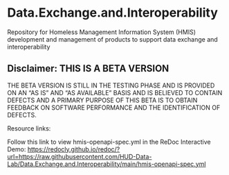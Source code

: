 # Data.Exchange.and.Interoperability
Repository for Homeless Management Information System (HMIS) development and management of products to support data exchange and interoperability

## Disclaimer: THIS IS A BETA VERSION
THE BETA VERSION IS STILL IN THE TESTING PHASE AND IS PROVIDED ON AN “AS IS” AND “AS AVAILABLE” BASIS AND IS BELIEVED TO CONTAIN DEFECTS AND A PRIMARY PURPOSE OF THIS BETA IS TO OBTAIN FEEDBACK ON SOFTWARE PERFORMANCE AND THE IDENTIFICATION OF DEFECTS.

Resource links:

Follow this link to view hmis-openapi-spec.yml in the ReDoc Interactive Demo: https://redocly.github.io/redoc/?url=https://raw.githubusercontent.com/HUD-Data-Lab/Data.Exchange.and.Interoperability/main/hmis-openapi-spec.yml

